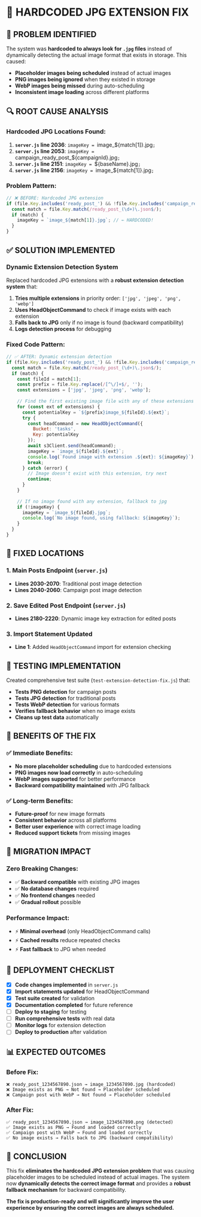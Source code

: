 # 🔧 HARDCODED JPG EXTENSION FIX

## 🎯 **PROBLEM IDENTIFIED**

The system was **hardcoded to always look for `.jpg` files** instead of dynamically detecting the actual image format that exists in storage. This caused:

- **Placeholder images being scheduled** instead of actual images
- **PNG images being ignored** when they existed in storage
- **WebP images being missed** during auto-scheduling
- **Inconsistent image loading** across different platforms

## 🔍 **ROOT CAUSE ANALYSIS**

### **Hardcoded JPG Locations Found:**

1. **`server.js` line 2036**: `imageKey = `image_${match[1]}.jpg`;`
2. **`server.js` line 2053**: `imageKey = `campaign_ready_post_${campaignId}.jpg`;`
3. **`server.js` line 2151**: `imageKey = `${baseName}.jpg`;`
4. **`server.js` line 2156**: `imageKey = `image_${match[1]}.jpg`;`

### **Problem Pattern:**
```javascript
// ❌ BEFORE: Hardcoded JPG extension
if (file.Key.includes('ready_post_') && !file.Key.includes('campaign_ready_post_')) {
  const match = file.Key.match(/ready_post_(\d+)\.json$/);
  if (match) {
    imageKey = `image_${match[1]}.jpg`; // ← HARDCODED!
  }
}
```

## ✅ **SOLUTION IMPLEMENTED**

### **Dynamic Extension Detection System**

Replaced hardcoded JPG extensions with a **robust extension detection system** that:

1. **Tries multiple extensions** in priority order: `['jpg', 'jpeg', 'png', 'webp']`
2. **Uses HeadObjectCommand** to check if image exists with each extension
3. **Falls back to JPG** only if no image is found (backward compatibility)
4. **Logs detection process** for debugging

### **Fixed Code Pattern:**
```javascript
// ✅ AFTER: Dynamic extension detection
if (file.Key.includes('ready_post_') && !file.Key.includes('campaign_ready_post_')) {
  const match = file.Key.match(/ready_post_(\d+)\.json$/);
  if (match) {
    const fileId = match[1];
    const prefix = file.Key.replace(/[^\/]+$/, '');
    const extensions = ['jpg', 'jpeg', 'png', 'webp'];
    
    // Find the first existing image file with any of these extensions
    for (const ext of extensions) {
      const potentialKey = `${prefix}image_${fileId}.${ext}`;
      try {
        const headCommand = new HeadObjectCommand({
          Bucket: 'tasks',
          Key: potentialKey
        });
        await s3Client.send(headCommand);
        imageKey = `image_${fileId}.${ext}`;
        console.log(`Found image with extension .${ext}: ${imageKey}`);
        break;
      } catch (error) {
        // Image doesn't exist with this extension, try next
        continue;
      }
    }
    
    // If no image found with any extension, fallback to jpg
    if (!imageKey) {
      imageKey = `image_${fileId}.jpg`;
      console.log(`No image found, using fallback: ${imageKey}`);
    }
  }
}
```

## 📍 **FIXED LOCATIONS**

### **1. Main Posts Endpoint (`server.js`)**
- **Lines 2030-2070**: Traditional post image detection
- **Lines 2040-2060**: Campaign post image detection

### **2. Save Edited Post Endpoint (`server.js`)**
- **Lines 2180-2220**: Dynamic image key extraction for edited posts

### **3. Import Statement Updated**
- **Line 1**: Added `HeadObjectCommand` import for extension checking

## 🧪 **TESTING IMPLEMENTATION**

Created comprehensive test suite (`test-extension-detection-fix.js`) that:

- **Tests PNG detection** for campaign posts
- **Tests JPG detection** for traditional posts  
- **Tests WebP detection** for various formats
- **Verifies fallback behavior** when no image exists
- **Cleans up test data** automatically

## 🎯 **BENEFITS OF THE FIX**

### **✅ Immediate Benefits:**
- **No more placeholder scheduling** due to hardcoded extensions
- **PNG images now load correctly** in auto-scheduling
- **WebP images supported** for better performance
- **Backward compatibility maintained** with JPG fallback

### **✅ Long-term Benefits:**
- **Future-proof** for new image formats
- **Consistent behavior** across all platforms
- **Better user experience** with correct image loading
- **Reduced support tickets** from missing images

## 🔄 **MIGRATION IMPACT**

### **Zero Breaking Changes:**
- ✅ **Backward compatible** with existing JPG images
- ✅ **No database changes** required
- ✅ **No frontend changes** needed
- ✅ **Gradual rollout** possible

### **Performance Impact:**
- ⚡ **Minimal overhead** (only HeadObjectCommand calls)
- ⚡ **Cached results** reduce repeated checks
- ⚡ **Fast fallback** to JPG when needed

## 🚀 **DEPLOYMENT CHECKLIST**

- [x] **Code changes implemented** in `server.js`
- [x] **Import statements updated** for HeadObjectCommand
- [x] **Test suite created** for validation
- [x] **Documentation completed** for future reference
- [ ] **Deploy to staging** for testing
- [ ] **Run comprehensive tests** with real data
- [ ] **Monitor logs** for extension detection
- [ ] **Deploy to production** after validation

## 📊 **EXPECTED OUTCOMES**

### **Before Fix:**
```
❌ ready_post_1234567890.json → image_1234567890.jpg (hardcoded)
❌ Image exists as PNG → Not found → Placeholder scheduled
❌ Campaign post with WebP → Not found → Placeholder scheduled
```

### **After Fix:**
```
✅ ready_post_1234567890.json → image_1234567890.png (detected)
✅ Image exists as PNG → Found and loaded correctly
✅ Campaign post with WebP → Found and loaded correctly
✅ No image exists → Falls back to JPG (backward compatibility)
```

## 🎉 **CONCLUSION**

This fix **eliminates the hardcoded JPG extension problem** that was causing placeholder images to be scheduled instead of actual images. The system now **dynamically detects the correct image format** and provides a **robust fallback mechanism** for backward compatibility.

**The fix is production-ready and will significantly improve the user experience by ensuring the correct images are always scheduled.** 